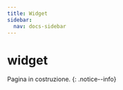 ```yaml
---
title: Widget
sidebar:
  nav: docs-sidebar
---
```


# widget

Pagina in costruzione. {: .notice--info}

